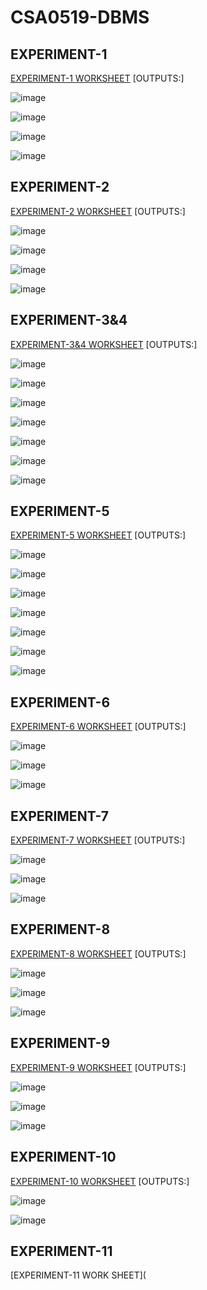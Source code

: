 # CSA0519-DBMS
## EXPERIMENT-1

[EXPERIMENT-1 WORKSHEET](https://github.com/arbazsherief/CSA0519-DBMS/blob/main/experiment_1.txt)
[OUTPUTS:]

![image](https://user-images.githubusercontent.com/113408671/191518375-11062c97-e092-4bb5-92bb-49e79ff40907.png)

![image](https://user-images.githubusercontent.com/113408671/191520085-26ca7b76-7b6f-4e28-a411-a0143a21bea0.png)

![image](https://user-images.githubusercontent.com/113408671/191520247-5c1ca36e-de7b-4ee5-b655-370d6d24cb08.png)

![image](https://user-images.githubusercontent.com/113408671/191520390-12b69235-0355-42f0-afb2-0f95aa0dc4c0.png)

## EXPERIMENT-2

[EXPERIMENT-2 WORKSHEET](https://github.com/arbazsherief/CSA0519-DBMS/blob/main/Experiment-2.txt)
[OUTPUTS:]

![image](https://user-images.githubusercontent.com/113408671/191521448-644b1356-85e9-4d6f-adbf-400e18153669.png)

![image](https://user-images.githubusercontent.com/113408671/191521585-f18da9b4-dadc-4eee-8e58-f9423ad3389d.png)

![image](https://user-images.githubusercontent.com/113408671/191521717-ac242811-d8bd-41ad-8801-aa4b4b521b3c.png)

![image](https://user-images.githubusercontent.com/113408671/191521908-25306259-8c6b-4c90-8aea-235857dd7f83.png)

## EXPERIMENT-3&4

[EXPERIMENT-3&4 WORKSHEET](https://github.com/arbazsherief/CSA0519-DBMS/blob/main/Experiment-3%2C4.txt)
[OUTPUTS:]

![image](https://user-images.githubusercontent.com/113408671/191522736-c04603c0-7d47-4c5c-bfd6-7827a215df4a.png)

![image](https://user-images.githubusercontent.com/113408671/191522848-e1271331-a981-49ee-ba4c-ddb74d18b98b.png)

![image](https://user-images.githubusercontent.com/113408671/191522978-bfd932d7-8a88-4a3f-a3ef-c70d42eea174.png)

![image](https://user-images.githubusercontent.com/113408671/191523119-697a4360-283f-436d-a53e-b2ff05ceb6f9.png)

![image](https://user-images.githubusercontent.com/113408671/191523310-e30fa052-c93d-4fc3-b974-5f13c17e49bf.png)

![image](https://user-images.githubusercontent.com/113408671/191523435-6908ead9-6a0f-4371-bcb7-0ae7edb6896f.png)

![image](https://user-images.githubusercontent.com/113408671/191523806-bd182143-521c-428c-8c03-f0ebd89f438e.png)

## EXPERIMENT-5

[EXPERIMENT-5 WORKSHEET](https://github.com/arbazsherief/CSA0519-DBMS/blob/main/Experiment-5.txt)
[OUTPUTS:]

![image](https://user-images.githubusercontent.com/113408671/191525546-c52d9867-aead-467a-96e4-ee5cae709b9b.png)

![image](https://user-images.githubusercontent.com/113408671/191525634-4362ad12-17cc-4125-a4f9-119de4d1af1f.png)

![image](https://user-images.githubusercontent.com/113408671/191525918-7d83dae2-19a8-44ca-864d-62ca06a0187e.png)

![image](https://user-images.githubusercontent.com/113408671/191526680-cb2843e3-023c-449b-98d3-1c70df92b0a1.png)

![image](https://user-images.githubusercontent.com/113408671/191526265-ea896e73-95b1-442d-8768-47cb2136584f.png)

![image](https://user-images.githubusercontent.com/113408671/191526534-e8ff5496-5ab4-4c81-9154-e2b898052223.png)

![image](https://user-images.githubusercontent.com/113408671/191526863-b7d9c89a-3612-44bf-86b0-99e913b83d88.png)

## EXPERIMENT-6

[EXPERIMENT-6 WORKSHEET](https://github.com/arbazsherief/CSA0519-DBMS/blob/main/Experiment%20-6.txt)
[OUTPUTS:]

![image](https://user-images.githubusercontent.com/113408671/191527874-23fc7775-5a88-481a-9400-026a0e99aab7.png)

![image](https://user-images.githubusercontent.com/113408671/191527963-e40d27d4-22bc-46ca-bb07-0cda7524fafa.png)

![image](https://user-images.githubusercontent.com/113408671/191528041-2758bed9-07f7-4b28-9338-62306873331e.png)

## EXPERIMENT-7

[EXPERIMENT-7 WORKSHEET](https://github.com/arbazsherief/CSA0519-DBMS/blob/main/Experiment-7.txt)
[OUTPUTS:]

![image](https://user-images.githubusercontent.com/113408671/191528854-39647e59-3216-4916-abfc-d9c8c3b552c7.png)

![image](https://user-images.githubusercontent.com/113408671/191528975-490a350f-413d-4626-a74a-c81154315264.png)

![image](https://user-images.githubusercontent.com/113408671/191529558-efef17b7-ff93-4039-b025-c0fe5623bced.png)

## EXPERIMENT-8

[EXPERIMENT-8 WORKSHEET](https://github.com/arbazsherief/CSA0519-DBMS/blob/main/Experiment-8.txt)
[OUTPUTS:]

![image](https://user-images.githubusercontent.com/113408671/191529981-c5f401ae-f041-4c9a-9ab4-5797d0039591.png)

![image](https://user-images.githubusercontent.com/113408671/191530129-856e171d-e2fe-4dc1-8c06-f5492cb5555c.png)

![image](https://user-images.githubusercontent.com/113408671/191530231-85087890-5c17-496c-8b6b-ede53af92371.png)

## EXPERIMENT-9

[EXPERIMENT-9 WORKSHEET](https://github.com/arbazsherief/CSA0519-DBMS/blob/main/Experiment-9.txt)
[OUTPUTS:]

![image](https://user-images.githubusercontent.com/113408671/191531037-60267322-eabb-479c-a41d-6bf777099bf1.png)

![image](https://user-images.githubusercontent.com/113408671/191531136-cc527189-e4a3-4925-a83b-fcac00bf7a0f.png)

![image](https://user-images.githubusercontent.com/113408671/191531231-f26906ba-2d3c-487d-a5c1-d0ffe764868a.png)

## EXPERIMENT-10

[EXPERIMENT-10 WORKSHEET](https://github.com/arbazsherief/CSA0519-DBMS/blob/main/Experiment-10.txt)
[OUTPUTS:]

![image](https://user-images.githubusercontent.com/113408671/191532991-7bd6c834-e005-45aa-bf4c-b5298a548237.png)

![image](https://user-images.githubusercontent.com/113408671/191536006-98b0928d-28c0-453e-83ed-3df4e9b7c5c9.png)

## EXPERIMENT-11

[EXPERIMENT-11 WORK SHEET](




